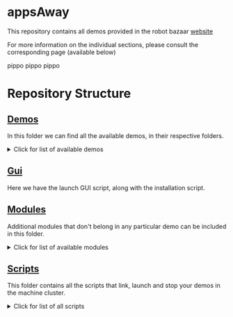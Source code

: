 # appsAway
This repository contains all demos provided in the robot bazaar [website](https://robot-bazaar.iit.it/)

For more information on the individual sections, please consult the corresponding page (available below)

pippo pippo pippo

# Repository Structure

## [Demos](https://github.com/icub-tech-iit/appsAway/tree/master/demos)

In this folder we can find all the available demos, in their respective folders. 

<details>
<summary>Click for list of available demos</summary>

```bash
.
├── basicDockerDeploy
├── cameraPanCalib
├── demoTemplate
├── faceAndPoseDetection
├── googleDialog
├── googleSpeechApp
├── googleSpeechProcessing
├── googleVisionAI
├── graspTheBall
├── graspTheBallGazebo
├── graspTheBallNoFT
├── iCubGazeboGrasping
├── robotBaseStartup
├── speechToText
├── startQA
├── superbuildPyTorch
├── superbuildTensorflow
├── textToSpeech
├── yarpBasicDeploy
├── yarpOpenFace
└── robotGazebo

```
</details>


## [Gui](https://github.com/icub-tech-iit/appsAway/tree/master/gui)

Here we have the launch GUI script, along with the installation script.


## [Modules](https://github.com/icub-tech-iit/appsAway/tree/master/modules)

Additional modules that don't belong in any particular demo can be included in this folder.

<details>
<summary>Click for list of available modules</summary>

```bash
.
└── checkRobotInterface
```

</details>

## [Scripts](https://github.com/icub-tech-iit/appsAway/tree/master/scripts)

This folder contains all the scripts that link, launch and stop your demos in the machine cluster.

<details>
<summary>Click for list of all scripts</summary>

```bash
.
├── ansible_setup
│   ├── ansible.cfg
│   ├── hosts.ini
│   ├── Makefile
│   ├── playbook.yml
│   ├── prepare.yml
│   └── setup_hosts_ini.sh
├── appsAway_checkUpdates.sh
├── appsAway_deployCleanup.sh
├── appsAway_endApp.sh
├── appsAway_scriptRunner.sh
├── appsAway_setEnvironment.template.sh
├── appsAway_setupCluster.sh
├── appsAway_startApp.sh
├── appsAway_stopApp.sh
├── cleanDockerObjs.sh
└── start.sh
```

</details>

